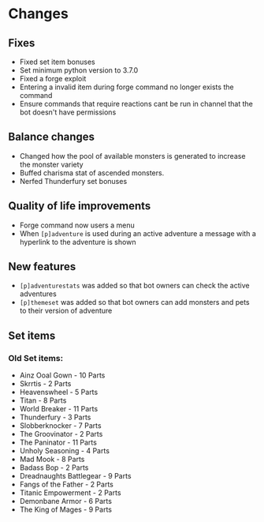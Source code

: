 # Changes
## Fixes
- Fixed set item bonuses
- Set minimum python version to 3.7.0
- Fixed a forge exploit
- Entering a invalid item during forge command no longer exists the command
- Ensure commands that require reactions cant be run in channel that the bot doesn't have permissions
## Balance changes
- Changed how the pool of available monsters is generated to increase the monster variety
- Buffed charisma stat of ascended monsters.
- Nerfed Thunderfury set bonuses

## Quality of life improvements
- Forge command now users a menu 
- When ``[p]adventure`` is used during an active adventure a message with a hyperlink to the adventure is shown

## New features
- ``[p]adventurestats`` was added so that bot owners can check the active adventures
- ``[p]themeset`` was added so that bot owners can add monsters and pets to their version of adventure

## Set items
### Old Set items:
- Ainz Ooal Gown - 10 Parts
- Skrrtis - 2 Parts
- Heavenswheel - 5 Parts
- Titan - 8 Parts
- World Breaker - 11 Parts
- Thunderfury - 3 Parts
- Slobberknocker - 7 Parts
- The Groovinator - 2 Parts
- The Paninator - 11 Parts
- Unholy Seasoning - 4 Parts
- Mad Mook - 8 Parts
- Badass Bop - 2 Parts
- Dreadnaughts Battlegear  - 9 Parts
- Fangs of the Father - 2 Parts
- Titanic Empowerment - 2 Parts
- Demonbane Armor - 6 Parts
- The King of Mages - 9 Parts
